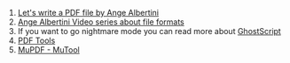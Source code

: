 1. [Let's write a PDF file by Ange Albertini](https://speakerdeck.com/ange/lets-write-a-pdf-file)
2. [Ange Albertini Video series about file formats](https://www.youtube.com/watch?v=q6KgFezu8tw&list=PL2-EpKoPE60Vh6z5zUOn6KRxB55NitlJf&index=23)
3. If you want to go nightmare mode you can read more about [GhostScript](https://www.ghostscript.com/)
4. [PDF Tools](https://gist.github.com/maehr/dda79ba3604f462c0f214709c9272a94)
5. [MuPDF - MuTool](https://mupdf.com/)
